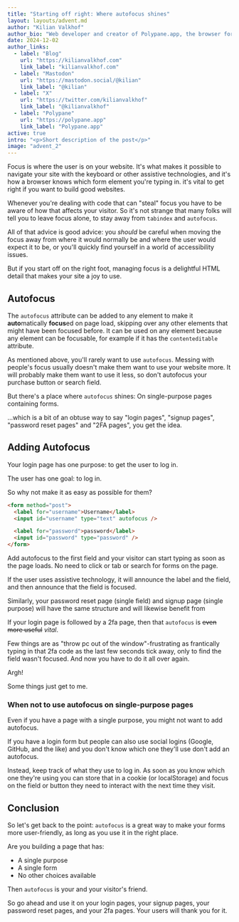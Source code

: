 ```yaml
---
title: "Starting off right: Where autofocus shines"
layout: layouts/advent.md
author: "Kilian Valkhof"
author_bio: "Web developer and creator of Polypane.app, the browser for developers."
date: 2024-12-02
author_links:
  - label: "Blog"
    url: "https://kilianvalkhof.com"
    link_label: "kilianvalkhof.com"
  - label: "Mastodon"
    url: "https://mastodon.social/@kilian"
    link_label: "@kilian"
  - label: "X"
    url: "https://twitter.com/kilianvalkhof"
    link_label: "@kilianvalkhof"
  - label: "Polypane"
    url: "https://polypane.app"
    link_label: "Polypane.app"
active: true
intro: "<p>Short description of the post</p>"
image: "advent_2"
---
```


Focus is where the user is on your website. It's what makes it possible to navigate your site with the keyboard or other assistive technologies, and it's how a browser knows which form element you're typing in. it's vital to get right if you want to build good websites.

Whenever you're dealing with code that can "steal" focus you have to be aware of how that affects your visitor. So it's not strange that many folks will tell you to leave focus alone, to stay away from `tabindex` and `autofocus`.

All of that advice is good advice: you _should_ be careful when moving the focus away from where it would normally be and where the user would expect it to be, or you'll quickly find yourself in a world of accessibility issues.

But if you start off on the right foot, managing focus is a delightful HTML detail that makes your site a joy to use.

## Autofocus

The `autofocus` attribute can be added to any element to make it **auto**matically **focus**ed on page load, skipping over any other elements that might have been focused before. It can be used on any element because any element can be focusable, for example if it has the `contenteditable` attribute.

As mentioned above, you'll rarely want to use `autofocus`. Messing with people's focus usually doesn't make them want to use your website more. It will probably make them want to use it less, so don't autofocus your purchase button or search field.

But there's a place where `autofocus` shines: On single-purpose pages containing forms.

...which is a bit of an obtuse way to say "login pages", "signup pages", "password reset pages" and "2FA pages", you get the idea.

## Adding Autofocus

Your login page has one purpose: to get the user to log in.

The user has one goal: to log in.

So why not make it as easy as possible for them?

```html
<form method="post">
  <label for="username">Username</label>
  <input id="username" type="text" autofocus />

  <label for="password">password</label>
  <input id="password" type="password" />
</form>
```

Add autofocus to the first field and your visitor can start typing as soon as the page loads. No need to click or tab or search for forms on the page.

If the user uses assistive technology, it will announce the label and the field, and then announce that the field is focused.

Similarly, your password reset page (single field) and signup page (single purpose) will have the same structure and will likewise benefit from

If your login page is followed by a 2fa page, then that `autofocus` is ~~even more useful~~ _vital_.

Few things are as "throw pc out of the window"-frustrating as frantically typing in that 2fa code as the last few seconds tick away, only to find the field wasn't focused. And now you have to do it all over again.

Argh!

Some things just get to me.

### When not to use autofocus on single-purpose pages

Even if you have a page with a single purpose, you might not want to add autofocus.

If you have a login form but people can also use social logins (Google, GitHub, and the like) and you don't know which one they'll use don't add an autofocus.

Instead, keep track of what they use to log in. As soon as you know which one they're using you can store that in a cookie (or localStorage) and focus on the field or button they need to interact with the next time they visit.

## Conclusion

So let's get back to the point: `autofocus` is a great way to make your forms more user-friendly, as long as you use it in the right place.

Are you building a page that has:

- A single purpose
- A single form
- No other choices available

Then `autofocus` is your and your visitor's friend.

So go ahead and use it on your login pages, your signup pages, your password reset pages, and your 2fa pages. Your users will thank you for it.
